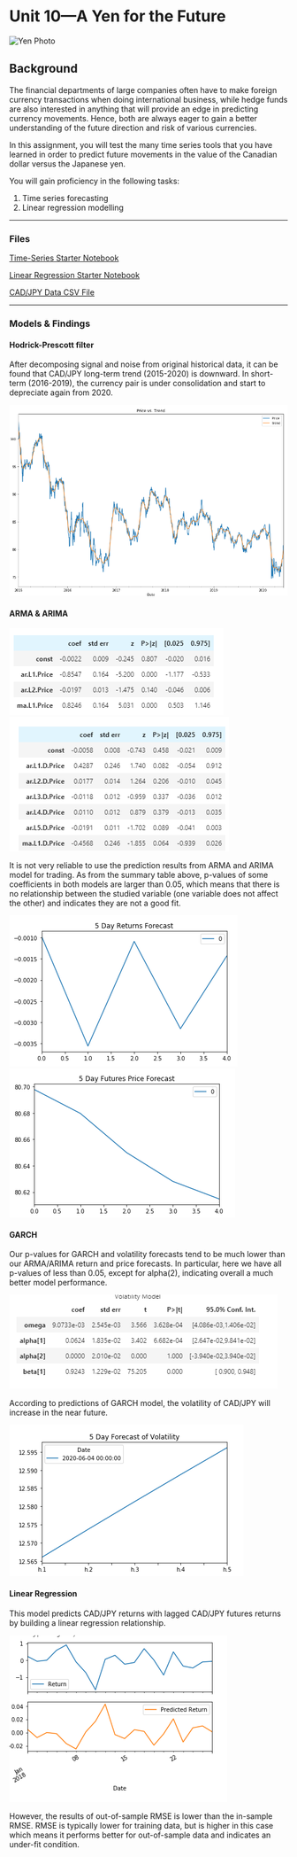 # Unit 10—A Yen for the Future

![Yen Photo](Images/unit-10-readme-photo.png)

## Background

The financial departments of large companies often have to make foreign currency transactions when doing international business, while hedge funds are also interested in anything that will provide an edge in predicting currency movements. Hence, both are always eager to gain a better understanding of the future direction and risk of various currencies. 

In this assignment, you will test the many time series tools that you have learned in order to predict future movements in the value of the Canadian dollar versus the Japanese yen.

You will gain proficiency in the following tasks:

1. Time series forecasting
2. Linear regression modelling

- - -

### Files

[Time-Series Starter Notebook](Starter_Code/time_series_analysis.ipynb)

[Linear Regression Starter Notebook](Starter_Code/regression_analysis.ipynb)

[CAD/JPY Data CSV File](Starter_Code/cad_jpy.csv)

- - -

### Models & Findings

#### Hodrick-Prescott filter

After decomposing signal and noise from original historical data, it can be found that CAD/JPY long-term trend (2015-2020) is downward. In short-term (2016-2019), the currency pair is under consolidation and start to depreciate again from 2020.

![Hodrick-Prescott](Images/filter.png)

#### ARMA & ARIMA

![ARMA](Images/ARMA.png) ![ARIMA](Images/arima.png)

It is not very reliable to use the prediction results from ARMA and ARIMA model for trading. As from the summary table above, p-values of some coefficients in both models are larger than 0.05, which means that there is no relationship between the studied variable (one variable does not affect the other) and indicates they are not a good fit. 

![ARMA](Images/ARMA_PRED.png) ![ARIMA](Images/arima_pred.png)

#### GARCH

Our p-values for GARCH and volatility forecasts tend to be much lower than our ARMA/ARIMA return and price forecasts. In particular, here we have all p-values of less than 0.05, except for alpha(2), indicating overall a much better model performance.

![GARCH](Images/garch.png)

According to predictions of GARCH model, the volatility of CAD/JPY will increase in the near future.

![GARCH_PREDICT](Images/garch_pred.png)

#### Linear Regression

This model predicts CAD/JPY returns with lagged CAD/JPY futures returns by building a linear regression relationship.

![Linear Regression](Images/LR.png)

However, the results of out-of-sample RMSE is lower than the in-sample RMSE. RMSE is typically lower for training data, but is higher in this case which means it performs better for out-of-sample data and indicates an under-fit condition. 
